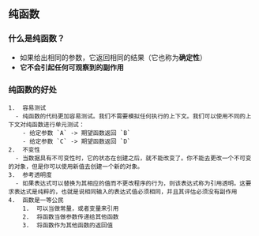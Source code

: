 ## 纯函数

### 什么是纯函数？

* 如果给出相同的参数，它返回相同的结果（它也称为**确定性**）
* **它不会引起任何可观察到的副作用**

### 纯函数的好处

 	1.  容易测试
      - 纯函数的代码更加容易测试。我们不需要模拟任何执行的上下文。我们可以使用不同的上下文对纯函数进行单元测试：
        - 给定参数 `A` -> 期望函数返回 `B`
        - 给定参数 `C` -> 期望函数返回 `D`
 	2.  不变性
      - 当数据具有不可变性时，它的状态在创建之后，就不能改变了。你不能去更改一个不可变的对象，但是你可以使用新值去创建一个新的对象。
 	3.  参考透明度
      - 如果表达式可以替换为其相应的值而不更改程序的行为，则该表达式称为引用透明。这要求表达式是纯粹的，也就是说相同输入的表达式值必须相同，并且其评估必须没有副作用
 	4.  函数是一等公民
       	1.  可以当做常量，或者变量来引用
      	2.  将函数当做参数传递给其他函数
      	3.  将函数作为其他函数的返回值